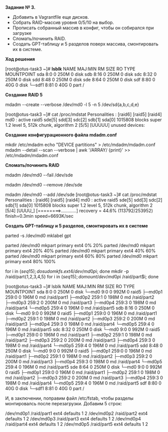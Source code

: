 **Задание № 3.**

- Добавить в Vagrantfile еще дисков.
- Собрать RAID-массив уровня 0/5/10 на выбор.
- Прописать собранный массив в конфиг, чтобы он собирался при загрузке
- Сломать/починить RAID.
- Создать GPT-таблицу и 5 разделов поверх массива, смонтировать их в системе.

**Ход решения**

[root@otus-task3 ~]# **lsblk**
NAME   MAJ:MIN RM  SIZE RO TYPE MOUNTPOINT
sda      8:0    0  250M  0 disk
sdb      8:16   0  250M  0 disk
sdc      8:32   0  250M  0 disk
sdd      8:48   0  250M  0 disk
sde      8:64   0  250M  0 disk
sdf      8:80   0   40G  0 disk
└─sdf1   8:81   0   40G  0 part /

**Создание RAID 5**

mdadm --create --verbose /dev/md0 -l 5 -n 5 /dev/sd{a,b,c,d,e}

[root@otus-task3 ~]# cat /proc/mdstat
Personalities : [raid6] [raid5] [raid4]
md0 : active raid5 sde[5] sdd[3] sdc[2] sdb[1] sda[0]
      1015808 blocks super 1.2 level 5, 512k chunk, algorithm 2 [5/5] [UUUUU]
unused devices: <none>

**Создание конфигурационного файла mdadm.conf**

mkdir /etc/mdadm
echo "DEVICE partitions" > /etc/mdadm/mdadm.conf
mdadm --detail --scan --verbose | awk '/ARRAY/ {print}' >> /etc/mdadm/mdadm.conf

**Сломать/починить RAID**

mdadm /dev/md0 --fail /dev/sde

mdadm /dev/md0 --remove /dev/sde

mdadm /dev/md0 --add /dev/sde
[root@otus-task3 ~]# cat /proc/mdstat
Personalities : [raid6] [raid5] [raid4]
md0 : active raid5 sde[5] sdd[3] sdc[2] sdb[1] sda[0]
      1015808 blocks super 1.2 level 5, 512k chunk, algorithm 2 [5/4] [UUUU_]
      [========>............]  recovery = 44.6% (113792/253952) finish=0.3min speed=6693K/sec

**Создать GPT-таблицу и 5 разделов, смонтировать их в системе**

parted -s /dev/md0 mklabel gpt

parted /dev/md0 mkpart primary ext4 0% 20%
parted /dev/md0 mkpart primary ext4 20% 40%
parted /dev/md0 mkpart primary ext4 40% 60%
parted /dev/md0 mkpart primary ext4 60% 80%
parted /dev/md0 mkpart primary ext4 80% 100%

for i in $(seq 1 5); do sudo mkfs.ext4 /dev/md0p$i; done
mkdir -p /raid/part{1,2,3,4,5}
for i in $(seq 1 5); do mount /dev/md0p$i /raid/part$i; done

[root@otus-task3 ~]# lsblk
                  NAME      MAJ:MIN RM  SIZE RO TYPE  MOUNTPOINT
                  sda         8:0    0  250M  0 disk
                  └─md0       9:0    0  992M  0 raid5
                    ├─md0p1 259:0    0  196M  0 md    /raid/part1
                    ├─md0p2 259:1    0  198M  0 md    /raid/part2
                    ├─md0p3 259:2    0  200M  0 md    /raid/part3
                    ├─md0p4 259:3    0  198M  0 md    /raid/part4
                    └─md0p5 259:4    0  196M  0 md    /raid/part5
                  sdb         8:16   0  250M  0 disk
                  └─md0       9:0    0  992M  0 raid5
                    ├─md0p1 259:0    0  196M  0 md    /raid/part1
                    ├─md0p2 259:1    0  198M  0 md    /raid/part2
                    ├─md0p3 259:2    0  200M  0 md    /raid/part3
                    ├─md0p4 259:3    0  198M  0 md    /raid/part4
                    └─md0p5 259:4    0  196M  0 md    /raid/part5
                  sdc         8:32   0  250M  0 disk
                  └─md0       9:0    0  992M  0 raid5
                    ├─md0p1 259:0    0  196M  0 md    /raid/part1
                    ├─md0p2 259:1    0  198M  0 md    /raid/part2
                    ├─md0p3 259:2    0  200M  0 md    /raid/part3
                    ├─md0p4 259:3    0  198M  0 md    /raid/part4
                    └─md0p5 259:4    0  196M  0 md    /raid/part5
                  sdd         8:48   0  250M  0 disk
                  └─md0       9:0    0  992M  0 raid5
                    ├─md0p1 259:0    0  196M  0 md    /raid/part1
                    ├─md0p2 259:1    0  198M  0 md    /raid/part2
                    ├─md0p3 259:2    0  200M  0 md    /raid/part3
                    ├─md0p4 259:3    0  198M  0 md    /raid/part4
                    └─md0p5 259:4    0  196M  0 md    /raid/part5
                  sde         8:64   0  250M  0 disk
                  └─md0       9:0    0  992M  0 raid5
                    ├─md0p1 259:0    0  196M  0 md    /raid/part1
                    ├─md0p2 259:1    0  198M  0 md    /raid/part2
                    ├─md0p3 259:2    0  200M  0 md    /raid/part3
                    ├─md0p4 259:3    0  198M  0 md    /raid/part4
                    └─md0p5 259:4    0  196M  0 md    /raid/part5
                  sdf         8:80   0   40G  0 disk
                  └─sdf1      8:81   0   40G  0 part  /

И, в заключении, поправим файл /etc/fstab, чтобы разделы монтировалсь после перезагрузки. Добавим 5 строк:

/dev/md0p1                      /raid/part1             ext4            defaults        1 2
/dev/md0p2                      /raid/part2             ext4            defaults        1 2
/dev/md0p3                      /raid/part3             ext4            defaults        1 2
/dev/md0p4                      /raid/part4             ext4            defaults        1 2
/dev/md0p5                      /raid/part5             ext4            defaults        1 2

